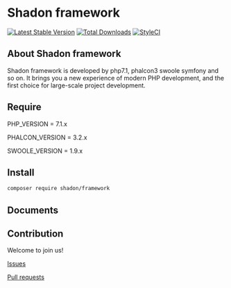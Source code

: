 # Shadon framework

[![Latest Stable Version](https://poser.pugx.org/shadon/framework/v/stable.png)](https://packagist.org/packages/shadon/framework)
[![Total Downloads](https://poser.pugx.org/shadon/framework/downloads.png)](https://packagist.org/packages/shadon/framework)
[![StyleCI](https://styleci.io/repos/94968797/shield?branch=master)](https://styleci.io/repos/94968797)

## About Shadon framework

Shadon framework is developed by php7.1, phalcon3 swoole symfony and so on. It brings you a new experience of modern PHP development, and the first choice for large-scale project development.

## Require

PHP_VERSION = 7.1.x

PHALCON_VERSION = 3.2.x

SWOOLE_VERSION = 1.9.x

## Install

```bash
composer require shadon/framework
```

## Documents


## Contribution

Welcome to join us!

[Issues](https://github.com/EellyDev/framework/issues)

[Pull requests](https://github.com/EellyDev/framework/pulls)

